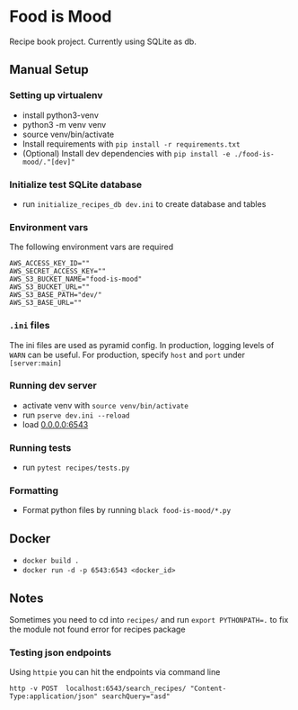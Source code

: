 # Food is Mood
Recipe book project. Currently using SQLite as db.

## Manual Setup
### Setting up virtualenv
  - install python3-venv
  - python3 -m venv venv
  - source venv/bin/activate
  - Install requirements with `pip install -r requirements.txt`
  - (Optional) Install dev dependencies with `pip install -e ./food-is-mood/."[dev]"`
  
### Initialize test SQLite database
  - run `initialize_recipes_db dev.ini` to create database and tables

### Environment vars
The following environment vars are required
```
AWS_ACCESS_KEY_ID=""
AWS_SECRET_ACCESS_KEY=""
AWS_S3_BUCKET_NAME="food-is-mood"
AWS_S3_BUCKET_URL=""
AWS_S3_BASE_PATH="dev/"
AWS_S3_BASE_URL=""
```

### `.ini` files
The ini files are used as pyramid config. In production, logging levels of `WARN` can be useful.
For production, specify `host` and `port` under `[server:main]`

### Running dev server
  - activate venv with `source venv/bin/activate`
  - run `pserve dev.ini --reload `
  - load [0.0.0.0:6543](http://0.0.0.0:6543/)
  
### Running tests
  - run `pytest recipes/tests.py`

### Formatting
  - Format python files by running `black food-is-mood/*.py`
  
## Docker
  - `docker build .`
  - `docker run -d -p 6543:6543 <docker_id>`
  

## Notes

Sometimes you need to cd into `recipes/` and run `export PYTHONPATH=.` to fix the module not found error for recipes package

### Testing json endpoints
Using `httpie` you can hit the endpoints via command line

```http -v POST  localhost:6543/search_recipes/ "Content-Type:application/json" searchQuery="asd"```



